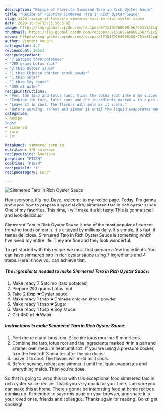 ```yaml
---
description: "Recipe of Favorite Simmered Taro in Rich Oyster Sauce"
title: "Recipe of Favorite Simmered Taro in Rich Oyster Sauce"
slug: 1399-recipe-of-favorite-simmered-taro-in-rich-oyster-sauce
date: 2020-10-04T15:21:50.578Z
image: https://img-global.cpcdn.com/recipes/6715169760608256/751x532cq70/simmered-taro-in-rich-oyster-sauce-recipe-main-photo.jpg
thumbnail: https://img-global.cpcdn.com/recipes/6715169760608256/751x532cq70/simmered-taro-in-rich-oyster-sauce-recipe-main-photo.jpg
cover: https://img-global.cpcdn.com/recipes/6715169760608256/751x532cq70/simmered-taro-in-rich-oyster-sauce-recipe-main-photo.jpg
author: Vincent Vaughn
ratingvalue: 4.7
reviewcount: 39563
recipeingredient:
- "7 Satoimo taro potatoes"
- "200 grams Lotus root"
- "2 tbsp Oyster sauce"
- "1 tbsp Chinese chicken stock powder"
- "1 tbsp Sugar"
- "1 tbsp Soy sauce"
- "450 ml Water"
recipeinstructions:
- "Peel the taro and lotus root. Slice the lotus root into 5 mm slices."
- "Combine the taro, lotus root and the ingredients marked ★ in a pan and simmer over medium heat until soft. If you are using a pressure cooker, turn the heat off 3 minutes after the pin drops."
- "Leave it to cool. The flavors will meld as it cools."
- "Before serving, reheat and simmer it until the liquid evaporates and everything melds. Then you&#39;re done."
categories:
- Recipe
tags:
- simmered
- taro
- in

katakunci: simmered taro in 
nutrition: 148 calories
recipecuisine: American
preptime: "PT15M"
cooktime: "PT57M"
recipeyield: "1"
recipecategory: Lunch

---
```



![Simmered Taro in Rich Oyster Sauce](https://img-global.cpcdn.com/recipes/6715169760608256/751x532cq70/simmered-taro-in-rich-oyster-sauce-recipe-main-photo.jpg)

Hey everyone, it's me, Dave, welcome to my recipe page. Today, I'm gonna show you how to prepare a special dish, simmered taro in rich oyster sauce. One of my favorites. This time, I will make it a bit tasty. This is gonna smell and look delicious.

Simmered Taro in Rich Oyster Sauce is one of the most popular of current trending foods on earth. It's enjoyed by millions daily. It's simple, it's fast, it tastes delicious. Simmered Taro in Rich Oyster Sauce is something which I've loved my entire life. They are fine and they look wonderful.




To get started with this recipe, we must first prepare a few ingredients. You can have simmered taro in rich oyster sauce using 7 ingredients and 4 steps. Here is how you can achieve that.

<!--inarticleads1-->

##### The ingredients needed to make Simmered Taro in Rich Oyster Sauce:

1. Make ready 7 Satoimo (taro potatoes)
1. Prepare 200 grams Lotus root
1. Take 2 tbsp ★Oyster sauce
1. Make ready 1 tbsp ★Chinese chicken stock powder
1. Make ready 1 tbsp ★Sugar
1. Make ready 1 tbsp ★Soy sauce
1. Get 450 ml ★Water




<!--inarticleads2-->

##### Instructions to make Simmered Taro in Rich Oyster Sauce:

1. Peel the taro and lotus root. Slice the lotus root into 5 mm slices.
1. Combine the taro, lotus root and the ingredients marked ★ in a pan and simmer over medium heat until soft. If you are using a pressure cooker, turn the heat off 3 minutes after the pin drops.
1. Leave it to cool. The flavors will meld as it cools.
1. Before serving, reheat and simmer it until the liquid evaporates and everything melds. Then you&#39;re done.




So that is going to wrap this up with this exceptional food simmered taro in rich oyster sauce recipe. Thank you very much for your time. I am sure you can make this at home. There's gonna be interesting food at home recipes coming up. Remember to save this page on your browser, and share it to your loved ones, friends and colleague. Thanks again for reading. Go on get cooking!
